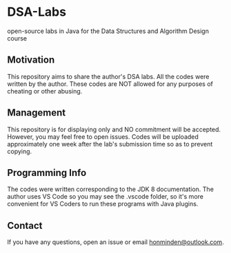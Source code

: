 # DSA-Labs
open-source labs in Java for the Data Structures and Algorithm Design course

## Motivation
This repository aims to share the author's DSA labs. All the codes were written by the author. These codes are NOT allowed for any purposes of cheating or other abusing.

## Management
This repository is for displaying only and NO commitment will be accepted. However, you may feel free to open issues.
Codes will be uploaded approximately one week after the lab's submission time so as to prevent copying.

## Programming Info
The codes were written corresponding to the JDK 8 documentation. The author uses VS Code so you may see the .vscode folder, so it's more convenient for VS Coders to run these programs with Java plugins.

## Contact
If you have any questions, open an issue or email honminden@outlook.com.
